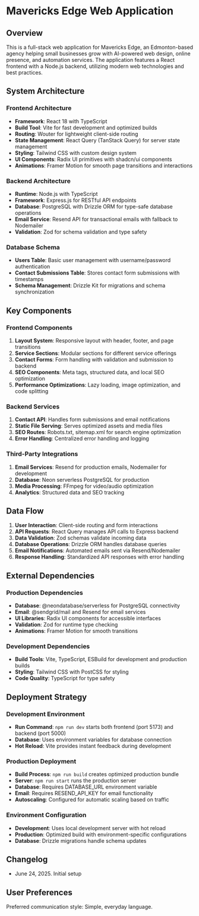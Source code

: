 # Mavericks Edge Web Application

## Overview

This is a full-stack web application for Mavericks Edge, an Edmonton-based agency helping small businesses grow with AI-powered web design, online presence, and automation services. The application features a React frontend with a Node.js backend, utilizing modern web technologies and best practices.

## System Architecture

### Frontend Architecture
- **Framework**: React 18 with TypeScript
- **Build Tool**: Vite for fast development and optimized builds
- **Routing**: Wouter for lightweight client-side routing
- **State Management**: React Query (TanStack Query) for server state management
- **Styling**: Tailwind CSS with custom design system
- **UI Components**: Radix UI primitives with shadcn/ui components
- **Animations**: Framer Motion for smooth page transitions and interactions

### Backend Architecture
- **Runtime**: Node.js with TypeScript
- **Framework**: Express.js for RESTful API endpoints
- **Database**: PostgreSQL with Drizzle ORM for type-safe database operations
- **Email Service**: Resend API for transactional emails with fallback to Nodemailer
- **Validation**: Zod for schema validation and type safety

### Database Schema
- **Users Table**: Basic user management with username/password authentication
- **Contact Submissions Table**: Stores contact form submissions with timestamps
- **Schema Management**: Drizzle Kit for migrations and schema synchronization

## Key Components

### Frontend Components
1. **Layout System**: Responsive layout with header, footer, and page transitions
2. **Service Sections**: Modular sections for different service offerings
3. **Contact Forms**: Form handling with validation and submission to backend
4. **SEO Components**: Meta tags, structured data, and local SEO optimization
5. **Performance Optimizations**: Lazy loading, image optimization, and code splitting

### Backend Services
1. **Contact API**: Handles form submissions and email notifications
2. **Static File Serving**: Serves optimized assets and media files
3. **SEO Routes**: Robots.txt, sitemap.xml for search engine optimization
4. **Error Handling**: Centralized error handling and logging

### Third-Party Integrations
1. **Email Services**: Resend for production emails, Nodemailer for development
2. **Database**: Neon serverless PostgreSQL for production
3. **Media Processing**: FFmpeg for video/audio optimization
4. **Analytics**: Structured data and SEO tracking

## Data Flow

1. **User Interaction**: Client-side routing and form interactions
2. **API Requests**: React Query manages API calls to Express backend
3. **Data Validation**: Zod schemas validate incoming data
4. **Database Operations**: Drizzle ORM handles database queries
5. **Email Notifications**: Automated emails sent via Resend/Nodemailer
6. **Response Handling**: Standardized API responses with error handling

## External Dependencies

### Production Dependencies
- **Database**: @neondatabase/serverless for PostgreSQL connectivity
- **Email**: @sendgrid/mail and Resend for email services
- **UI Libraries**: Radix UI components for accessible interfaces
- **Validation**: Zod for runtime type checking
- **Animations**: Framer Motion for smooth transitions

### Development Dependencies
- **Build Tools**: Vite, TypeScript, ESBuild for development and production builds
- **Styling**: Tailwind CSS with PostCSS for styling
- **Code Quality**: TypeScript for type safety

## Deployment Strategy

### Development Environment
- **Run Command**: `npm run dev` starts both frontend (port 5173) and backend (port 5000)
- **Database**: Uses environment variables for database connection
- **Hot Reload**: Vite provides instant feedback during development

### Production Deployment
- **Build Process**: `npm run build` creates optimized production bundle
- **Server**: `npm run start` runs the production server
- **Database**: Requires DATABASE_URL environment variable
- **Email**: Requires RESEND_API_KEY for email functionality
- **Autoscaling**: Configured for automatic scaling based on traffic

### Environment Configuration
- **Development**: Uses local development server with hot reload
- **Production**: Optimized build with environment-specific configurations
- **Database**: Drizzle migrations handle schema updates

## Changelog

- June 24, 2025. Initial setup

## User Preferences

Preferred communication style: Simple, everyday language.